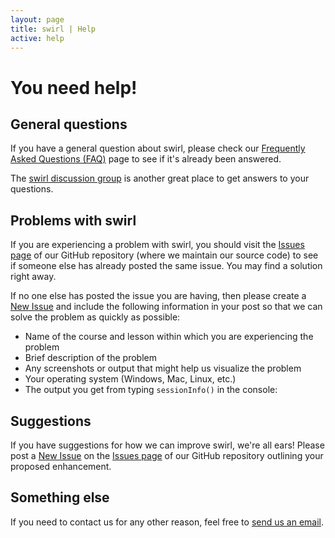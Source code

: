 ```yaml
---
layout: page
title: swirl | Help
active: help
---
```


<h1>You need help!</h1>

<h2>General questions</h2>
<p>If you have a general question about swirl, please check our <a href="faq.html">Frequently Asked Questions (FAQ)</a> page to see if it's already been answered.</p>

<p>The <a href="https://groups.google.com/group/swirl-discuss" target="_blank">swirl discussion group</a> is another great place to get answers to your questions.</p>

<h2>Problems with swirl</h2>
<p>If you are experiencing a problem with swirl, you should visit the <a href="https://github.com/swirldev/swirl/issues" target="_blank">Issues page</a> of our GitHub repository (where we maintain our source code) to see if someone else has already posted the same issue. You may find a solution right away.</p>
<p>If no one else has posted the issue you are having, then please create a <a href="https://github.com/swirldev/swirl/issues/new" target="_blank">New Issue</a> and include the following information in your post so that we can solve the problem as quickly as possible:</p>
<ul>
    <li>Name of the course and lesson within which you are experiencing the problem</li>
    <li>Brief description of the problem</li>
    <li>Any screenshots or output that might help us visualize the problem</li>
    <li>Your operating system (Windows, Mac, Linux, etc.)</li>
    <li>The output you get from typing <code>sessionInfo()</code> in the console:</li>
</ul>

<h2>Suggestions</h2>
<p>If you have suggestions for how we can improve swirl, we're all ears! Please post a <a href="https://github.com/swirldev/swirl/issues/new" target="_blank">New Issue</a> on the <a href="https://github.com/swirldev/swirl/issues" target="_blank">Issues page</a> of our GitHub repository outlining your proposed enhancement.</p>

<h2>Something else</h2>
<p>If you need to contact us for any other reason, feel free to <a href="mailto:info@swirlstats.com" target="_blank">send us an email</a>.</p>